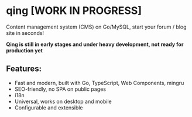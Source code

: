 # qing [WORK IN PROGRESS]

Content management system (CMS) on Go/MySQL, start your forum / blog site in seconds!

**Qing is still in early stages and under heavy development, not ready for production yet**

## Features:

- Fast and modern, built with Go, TypeScript, Web Components, mingru
- SEO-friendly, no SPA on public pages
- i18n
- Universal, works on desktop and mobile
- Configurable and extensible
